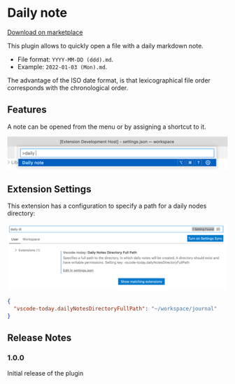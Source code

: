 # Daily note

[Download on marketplace](https://marketplace.visualstudio.com/items?itemName=EfimPyshnograev.vscode-today)

This plugin allows to quickly open a file with a daily markdown note.

* File format: `YYYY-MM-DD (ddd).md`.
* Example: `2022-01-03 (Mon).md`.

The advantage of the ISO date format, is that lexicographical file order corresponds with the chronological order.

## Features

A note can be opened from the menu or by assigning a shortcut to it.

![feature X](img/open.png)

## Extension Settings

This extension has a configuration to specify a path for a daily nodes directory:

![feature X](img/config.png)

```json
{
  "vscode-today.dailyNotesDirectoryFullPath": "~/workspace/journal"
}
```
## Release Notes

### 1.0.0

Initial release of the plugin
